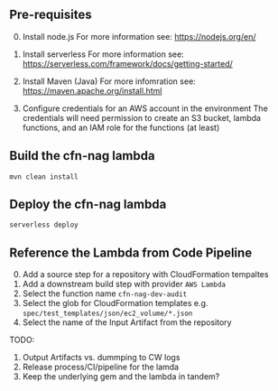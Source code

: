 ## Pre-requisites

0. Install node.js
   For more information see: https://nodejs.org/en/

1. Install serverless
   For more information see: https://serverless.com/framework/docs/getting-started/

2. Install Maven (Java)
   For more infomration see: https://maven.apache.org/install.html

3. Configure credentials for an AWS account in the environment
   The credentials will need permission to create an S3 bucket, lambda functions, and an IAM role for the functions (at least)
   
## Build the cfn-nag lambda

`mvn clean install`

## Deploy the cfn-nag lambda

`serverless deploy`

## Reference the Lambda from Code Pipeline

0. Add a source step for a repository with CloudFormation tempaltes
1. Add a downstream build step with provider `AWS Lambda`
2. Select the function name `cfn-nag-dev-audit`
3. Select the glob for CloudFormation templates e.g. `spec/test_templates/json/ec2_volume/*.json`
4. Select the name of the Input Artifact from the repository


TODO: 
1. Output Artifacts vs. dummping to CW logs
2. Release process/CI/pipeline for the lamda
3. Keep the underlying gem and the lambda in tandem?